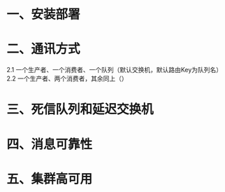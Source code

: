 # 一、安装部署

# 二、通讯方式
2.1 一个生产者、一个消费者、一个队列（默认交换机，默认路由Key为队列名）
2.2 一个生产者、两个消费者，其余同上（）
# 三、死信队列和延迟交换机

# 四、消息可靠性

# 五、集群高可用